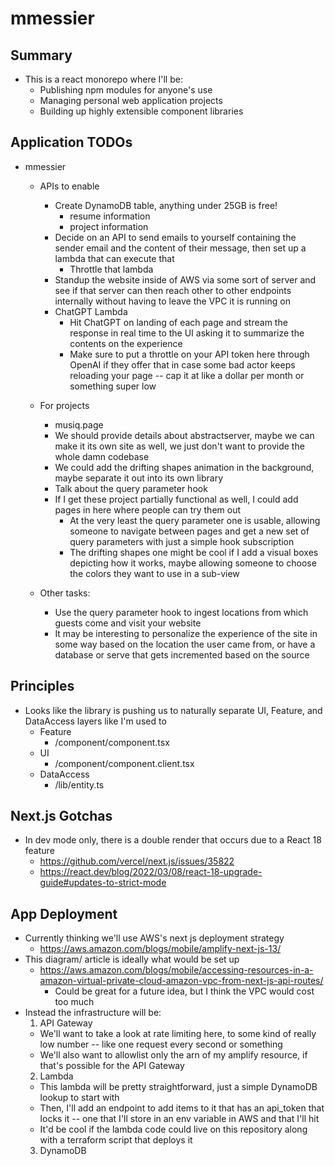 # mmessier

## Summary

- This is a react monorepo where I'll be:
  - Publishing npm modules for anyone's use
  - Managing personal web application projects
  - Building up highly extensible component libraries

## Application TODOs

- mmessier

  - APIs to enable

    - Create DynamoDB table, anything under 25GB is free!
      - resume information
      - project information
    - Decide on an API to send emails to yourself containing the sender email and the content of their message, then set up a lambda that can execute that
      - Throttle that lambda
    - Standup the website inside of AWS via some sort of server and see if that server can then reach other to other endpoints internally without having to leave the VPC it is running on
    - ChatGPT Lambda
      - Hit ChatGPT on landing of each page and stream the response in real time to the UI asking it to summarize the contents on the experience
      - Make sure to put a throttle on your API token here through OpenAI if they offer that in case some bad actor keeps reloading your page -- cap it at like a dollar per month or something super low

  - For projects

    - musiq.page
    - We should provide details about abstractserver, maybe we can make it its own site as well, we just don't want to provide the whole damn codebase
    - We could add the drifting shapes animation in the background, maybe separate it out into its own library
    - Talk about the query parameter hook
    - If I get these project partially functional as well, I could add pages in here where people can try them out
      - At the very least the query parameter one is usable, allowing someone to navigate between pages and get a new set of query parameters with just a simple hook subscription
      - The drifting shapes one might be cool if I add a visual boxes depicting how it works, maybe allowing someone to choose the colors they want to use in a sub-view

  - Other tasks:
    - Use the query parameter hook to ingest locations from which guests come and visit your website
    - It may be interesting to personalize the experience of the site in some way based on the location the user came from, or have a database or serve that gets incremented based on the source

## Principles

- Looks like the library is pushing us to naturally separate UI, Feature, and DataAccess layers like I'm used to
  - Feature
    - /component/component.tsx
  - UI
    - /component/component.client.tsx
  - DataAccess
    - /lib/entity.ts

## Next.js Gotchas

- In dev mode only, there is a double render that occurs due to a React 18 feature
  - https://github.com/vercel/next.js/issues/35822
  - https://react.dev/blog/2022/03/08/react-18-upgrade-guide#updates-to-strict-mode

## App Deployment

- Currently thinking we'll use AWS's next js deployment strategy
  - https://aws.amazon.com/blogs/mobile/amplify-next-js-13/
- This diagram/ article is ideally what would be set up
  - https://aws.amazon.com/blogs/mobile/accessing-resources-in-a-amazon-virtual-private-cloud-amazon-vpc-from-next-js-api-routes/
    - Could be great for a future idea, but I think the VPC would cost too much
- Instead the infrastructure will be:
  1. API Gateway
  - We'll want to take a look at rate limiting here, to some kind of really low number -- like one request every second or something
  - We'll also want to allowlist only the arn of my amplify resource, if that's possible for the API Gateway
  2. Lambda
  - This lambda will be pretty straightforward, just a simple DynamoDB lookup to start with
  - Then, I'll add an endpoint to add items to it that has an api_token that locks it -- one that I'll store in an env variable in AWS and that I'll hit
  - It'd be cool if the lambda code could live on this repository along with a terraform script that deploys it
  3. DynamoDB
